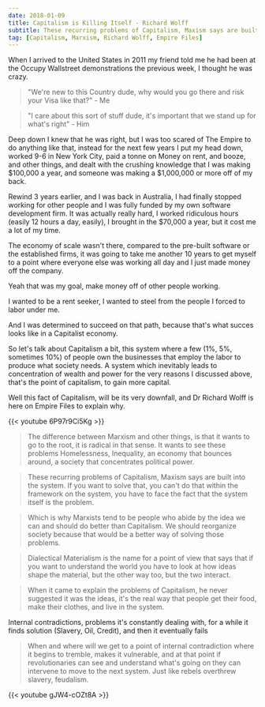 ```yaml
---
date: 2018-01-09
title: Capitalism is Killing Itself - Richard Wolff
subtitle: These recurring problems of Capitalism, Maxism says are built into the system.
tag: [Capitalism, Marxism, Richard Wolff, Empire Files]
---
```


When I arrived to the United States in 2011 my friend told me he had been at the Occupy Wallstreet demonstrations the previous week, I thought he was crazy.

> "We're new to this Country dude, why would you go there and risk your Visa like that?" - Me

> "I care about this sort of stuff dude, it's important that we stand up for what's right" - Him

Deep down I knew that he was right, but I was too scared of The Empire to do anything like that, instead for the next few years I put my head down, worked 9-6 in New York City, paid a tonne on Money on rent, and booze, and other things, and dealt with the crushing knowledge that I was making $100,000 a year, and someone was making a $1,000,000 or more off of my back.

Rewind 3 years earlier, and I was back in Australia, I had finally stopped working for other people and I was fully funded by my own software development firm. It was actually really hard, I worked ridiculous hours (easily 12 hours a day, easily), I brought in the $70,000 a year, but it cost me a lot of my time.

The economy of scale wasn't there, compared to the pre-built software or the established firms, it was going to take me another 10 years to get myself to a point where everyone else was working all day and I just made money off the company.

Yeah that was my goal, make money off of other people working.

I wanted to be a rent seeker, I wanted to steel from the people I forced to labor under me.

And I was determined to succeed on that path, because that's what succes looks like in a Capitalist economy.

So let's talk about Capitalism a bit, this system where a few (1%, 5%, sometimes 10%) of people own the businesses that employ the labor to produce what society needs. A system which inevitably leads to concentration of wealth and power for the very reasons I discussed above, that's the point of capitalism, to gain more capital.

Well this fact of Capitalism, will be its very downfall, and Dr Richard Wolff is here on Empire Files to explain why.

{{< youtube 6P97r9Ci5Kg >}}

> The difference between Marxism and other things, is that it wants to go to the root, it is radical in that sense. It wants to see these problems Homelessness, Inequality, an economy that bounces around, a society that concentrates political power.

> These recurring problems of Capitalism, Maxism says are built into the system. If you want to solve that, you can't do that within the framework on the system, you have to face the fact that the system itself is the problem.

> Which is why Marxists tend to be people who abide by the idea we can and should do better than Capitalism. We should reorganize society because that would be a better way of solving those problems.


> Dialectical Materialism is the name for a point of view that says that if you want to understand the world you have to look at how ideas shape the material, but the other way too, but the two interact.

> When it came to explain the problems of Capitalism, he never suggested it was the ideas, it's the real way that people get their food, make their clothes, and live in the system.

Internal contradictions, problems it's constantly dealing with, for a while it finds solution (Slavery, Oil, Credit), and then it eventually fails

> When and where will we get to a point of internal contradiction where it begins to tremble, makes it vulnerable, and at that point if revolutionaries can see and understand what's going on they can intervene to move to the next system. Just like rebels overthrew slavery, feudalism.

{{< youtube gJW4-cOZt8A >}}
